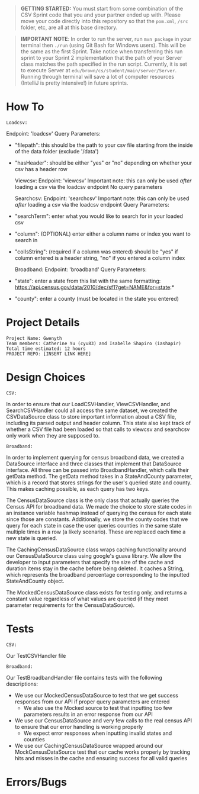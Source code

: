 > **GETTING STARTED:** You must start from some combination of the CSV Sprint code that you and your partner ended up with. Please move your code directly into this repository so that the `pom.xml`, `/src` folder, etc, are all at this base directory.

> **IMPORTANT NOTE**: In order to run the server, run `mvn package` in your terminal then `./run` (using Git Bash for Windows users). This will be the same as the first Sprint. Take notice when transferring this run sprint to your Sprint 2 implementation that the path of your Server class matches the path specified in the run script. Currently, it is set to execute Server at `edu/brown/cs/student/main/server/Server`. Running through terminal will save a lot of computer resources (IntelliJ is pretty intensive!) in future sprints.



# How To
    Loadcsv:
Endpoint: 'loadcsv'
Query Parameters:
- "filepath": this should be the path to your csv file starting from the inside of the data folder (exclude '/data')
- "hasHeader": should be either "yes" or "no" depending on whether your csv has a header row


    Viewcsv:
Endpoint: 'viewcsv'
Important note: this can only be used *after* loading a csv via the loadcsv endpoint
No query parameters


    Searchcsv:
Endpoint: 'searchcsv'
Important note: this can only be used *after* loading a csv via the loadcsv endpoint
Query Parameters: 
- "searchTerm": enter what you would like to search for in your loaded csv
- "column": (OPTIONAL) enter either a column name or index you want to search in
- "colIsString": (required if a column was entered) should be "yes" if column entered is a header string, "no" if you entered a column index


    Broadband:
Endpoint: 'broadband'
Query Parameters:
- "state": enter a state from this list with the same formatting: https://api.census.gov/data/2010/dec/sf1?get=NAME&for=state:* 
- "county": enter a county (must be located in the state you entered)

# Project Details
    Project Name: Gwenyth
    Team members: Catherine Yu (cyu83) and Isabelle Shapiro (iashapir)
    Total time estimated: 12 hours
    PROJECT REPO: [INSERT LINK HERE]

# Design Choices
    CSV:
In order to ensure that our LoadCSVHandler, ViewCSVHandler, and SearchCSVHandler could all
access the same dataset, we created the CSVDataSource class to store important information about
a CSV file, including its parsed output and header column. This state also kept track of 
whether a CSV file had been loaded so that calls to viewcsv and searchcsv only work when
they are supposed to. 

    Broadband:
In order to implement querying for census broadband data, we created a DataSource interface
and three classes that implement that DataSource interface. All three can be passed
into BroadbandHandler, which calls their getData method. The getData method takes in a StateAndCounty
parameter, which is a record that stores strings for the user's queried state and county. This 
makes caching possible, as each query has two keys.

The CensusDataSource class is the only class that actually queries the Census API
for broadband data. We made the choice to store state codes in an instance variable hashmap 
instead of querying the census for each state since those are constants. Additionally, we 
store the county codes that we query for each state in case the user queries counties in the same
state multiple times in a row (a likely scenario). These are replaced each time a new state is queried.

The CachingCensusDataSource class wraps caching functionality around our CensusDataSource class using
google's guava library. We allow the developer to input parameters that specify the size of the cache
and duration items stay in the cache before being deleted. It caches a String, which represents the 
broadband percentage corresponding to the inputted StateAndCounty object.

The MockedCensusDataSource class exists for testing only, and returns a constant value regardless
of what values are queried (if they meet parameter requirements for the CensusDataSource).


# Tests

    CSV:
Our TestCSVHandler file 

    Broadband:
Our TestBroadbandHandler file contains tests with the following descriptions:
- We use our MockedCensusDataSource to test that we get success responses from our API
if proper query parameters are entered
  - We also use the Mocked source to test that inputting too few parameters results in
an error response from our API
- We use our CensusDataSource and very few calls to the real census API to 
ensure that our error handling is working properly
  - We expect error responses when inputting invalid states and counties
- We use our CachingCensusDataSource wrapped around our MockCensusDataSource
test that our cache works properly by tracking hits and misses in the cache
and ensuring success for all valid queries


# Errors/Bugs


